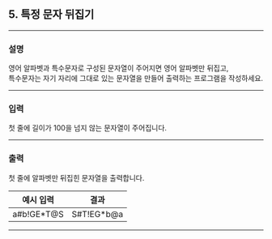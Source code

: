 ## 5. 특정 문자 뒤집기
*************************************************************************
### 설명
영어 알파벳과 특수문자로 구성된 문자열이 주어지면 영어 알파벳만 뒤집고,<br>
특수문자는 자기 자리에 그대로 있는 문자열을 만들어 출력하는 프로그램을 작성하세요.

-------------------------------------------------------------------------
### 입력
첫 줄에 길이가 100을 넘지 않는 문자열이 주어집니다.

-------------------------------------------------------------------------
### 출력
첫 줄에 알파벳만 뒤집힌 문자열을 출력합니다.

| 예시 입력                        | 결과                 |
|------------------------------|--------------------|
|a#b!GE*T@S|S#T!EG*b@a|

-------------------------------------------------------------------------
